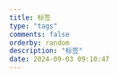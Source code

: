 ```yaml
---
title: 标签
type: "tags"
comments: false
orderby: random
description: "标签"
date: 2024-09-03 09:10:47
---
```

